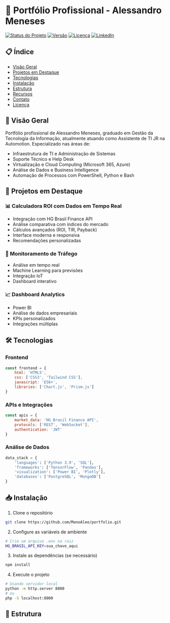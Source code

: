 # 🚀 Portfólio Profissional - Alessandro Meneses

[![Status do Projeto](https://img.shields.io/badge/Status-Ativo-green)](https://github.com/ManoAlee/portfolio)
[![Versão](https://img.shields.io/badge/Versão-2.0.0-blue)](https://github.com/ManoAlee/portfolio/releases)
[![Licença](https://img.shields.io/badge/Licença-MIT-yellow)](LICENSE)
[![LinkedIn](https://img.shields.io/badge/LinkedIn-Alessandro_Meneses-blue?logo=linkedin)](https://www.linkedin.com/in/alessandro-meneses)

## 📋 Índice

- [Visão Geral](#-visão-geral)
- [Projetos em Destaque](#-projetos-em-destaque)
- [Tecnologias](#%EF%B8%8F-tecnologias)
- [Instalação](#-instalação)
- [Estrutura](#-estrutura)
- [Recursos](#-recursos)
- [Contato](#-contato)
- [Licença](#-licença)

## 🎯 Visão Geral

Portfólio profissional de Alessandro Meneses, graduado em Gestão da Tecnologia da Informação, atualmente atuando como Assistente de TI JR na Automotion. Especializado nas áreas de:
- Infraestrutura de TI e Administração de Sistemas
- Suporte Técnico e Help Desk
- Virtualização e Cloud Computing (Microsoft 365, Azure)
- Análise de Dados e Business Intelligence
- Automação de Processos com PowerShell, Python e Bash

## 💼 Projetos em Destaque

### 📊 Calculadora ROI com Dados em Tempo Real
- Integração com HG Brasil Finance API
- Análise comparativa com índices do mercado
- Cálculos avançados (ROI, TIR, Payback)
- Interface moderna e responsiva
- Recomendações personalizadas

### 🚦 Monitoramento de Tráfego
- Análise em tempo real
- Machine Learning para previsões
- Integração IoT
- Dashboard interativo

### 📈 Dashboard Analytics
- Power BI
- Análise de dados empresariais
- KPIs personalizados
- Integrações múltiplas

## 🛠️ Tecnologias

### Frontend
```javascript
const frontend = {
    html: 'HTML5',
    css: ['CSS3', 'Tailwind CSS'],
    javascript: 'ES6+',
    libraries: ['Chart.js', 'Prism.js']
}
```

### APIs e Integrações
```javascript
const apis = {
    market_data: 'HG Brasil Finance API',
    protocols: ['REST', 'WebSocket'],
    authentication: 'JWT'
}
```

### Análise de Dados
```python
data_stack = {
    'languages': ['Python 3.9', 'SQL'],
    'frameworks': ['TensorFlow', 'Pandas'],
    'visualization': ['Power BI', 'Plotly'],
    'databases': ['PostgreSQL', 'MongoDB']
}
```

## 📥 Instalação

1. Clone o repositório
```bash
git clone https://github.com/ManoAlee/portfolio.git
```

2. Configure as variáveis de ambiente
```bash
# Crie um arquivo .env na raiz
HG_BRASIL_API_KEY=sua_chave_aqui
```

3. Instale as dependências (se necessário)
```bash
npm install
```

4. Execute o projeto
```bash
# Usando servidor local
python -m http.server 8000
# ou
php -S localhost:8000
```

## 📁 Estrutura
